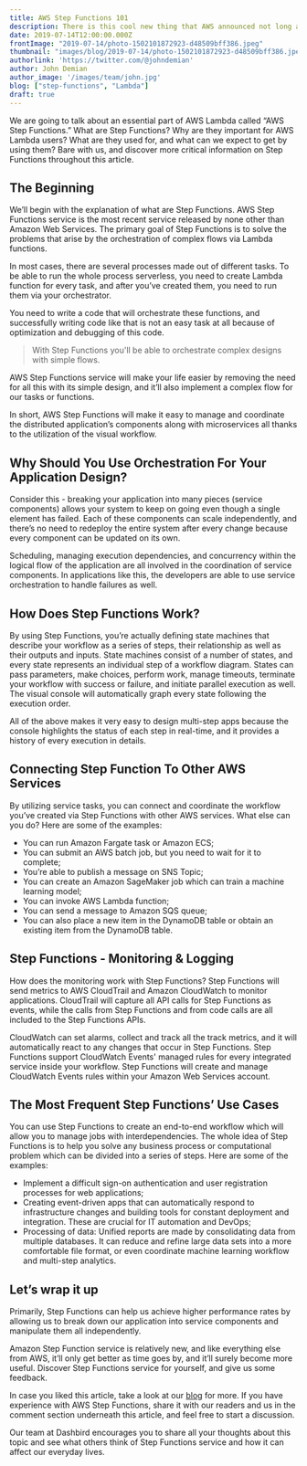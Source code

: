 ```yaml
---
title: AWS Step Functions 101
description: There is this cool new thing that AWS announced not long ago, called Step Functoins, and everyone is talking about it. Here's what you need to know.
date: 2019-07-14T12:00:00.000Z
frontImage: "2019-07-14/photo-1502101872923-d48509bff386.jpeg"
thumbnail: "images/blog/2019-07-14/photo-1502101872923-d48509bff386.jpeg"
authorlink: 'https://twitter.com/@johndemian'
author: John Demian
author_image: '/images/team/john.jpg'
blog: ["step-functions", "Lambda"]
draft: true
---
```


We are going to talk about an essential part of AWS Lambda called “AWS Step Functions.” What are Step Functions? Why are they important for AWS Lambda users? What are they used for, and what can we expect to get by using them? Bare with us, and discover more critical information on Step Functions throughout this article.

## The Beginning

We’ll begin with the explanation of what are Step Functions. AWS Step Functions service is the most recent service released by none other than Amazon Web Services. The primary goal of Step Functions is to solve the problems that arise by the orchestration of complex flows via Lambda functions.

In most cases, there are several processes made out of different tasks. To be able to run the whole process serverless, you need to create Lambda function for every task, and after you’ve created them, you need to run them via your orchestrator.

You need to write a code that will orchestrate these functions, and successfully writing code like that is not an easy task at all because of optimization and debugging of this code.

> With Step Functions you'll be able to orchestrate complex designs with simple flows.

AWS Step Functions service will make your life easier by removing the need for all this with its simple design, and it’ll also implement a complex flow for our tasks or functions.

In short, AWS Step Functions will make it easy to manage and coordinate the distributed application’s components along with microservices all thanks to the utilization of the visual workflow.

## Why Should You Use Orchestration For Your Application Design?

Consider this - breaking your application into many pieces (service components) allows your system to keep on going even though a single element has failed. Each of these components can scale independently, and there’s no need to redeploy the entire system after every change because every component can be updated on its own. 

Scheduling, managing execution dependencies, and concurrency within the logical flow of the application are all involved in the coordination of service components. In applications like this, the developers are able to use service orchestration to handle failures as well.

## How Does Step Functions Work?

By using Step Functions, you’re actually defining state machines that describe your workflow as a series of steps, their relationship as well as their outputs and inputs. State machines consist of a number of states, and every state represents an individual step of a workflow diagram. States can pass parameters, make choices, perform work, manage timeouts, terminate your workflow with success or failure, and initiate parallel execution as well. The visual console will automatically graph every state following the execution order. 

All of the above makes it very easy to design multi-step apps because the console highlights the status of each step in real-time, and it provides a history of every execution in details.

## Connecting Step Function To Other AWS Services

By utilizing service tasks, you can connect and coordinate the workflow you’ve created via Step Functions with other AWS services. What else can you do? Here are some of the examples:

- You can run Amazon Fargate task or Amazon ECS;
- You can submit an AWS batch job, but you need to wait for it to complete;
- You’re able to publish a message on SNS Topic;
- You can create an Amazon SageMaker job which can train a machine learning model;
- You can invoke AWS Lambda function;
- You can send a message to Amazon SQS queue;
- You can also place a new item in the DynamoDB table or obtain an existing item from the DynamoDB table.

## Step Functions - Monitoring & Logging

How does the monitoring work with Step Functions? Step Functions will send metrics to AWS CloudTrail and Amazon CloudWatch to monitor applications. CloudTrail will capture all API calls for Step Functions as events, while the calls from Step Functions and from code calls are all included to the Step Functions APIs.

CloudWatch can set alarms, collect and track all the track metrics, and it will automatically react to any changes that occur in Step Functions. Step Functions support CloudWatch Events' managed rules for every integrated service inside your workflow. Step Functions will create and manage CloudWatch Events rules within your Amazon Web Services account.

## The Most Frequent Step Functions’ Use Cases

You can use Step Functions to create an end-to-end workflow which will allow you to manage jobs with interdependencies. The whole idea of Step Functions is to help you solve any business process or computational problem which can be divided into a series of steps. Here are some of the examples:

- Implement a difficult sign-on authentication and user registration processes for web applications;
- Creating event-driven apps that can automatically respond to infrastructure changes and building tools for constant deployment and integration. These are crucial for IT automation and DevOps;
- Processing of data: Unified reports are made by consolidating data from multiple databases. It can reduce and refine large data sets into a more comfortable file format, or even coordinate machine learning workflow and multi-step analytics.

## Let’s wrap it up

Primarily, Step Functions can help us achieve higher performance rates by allowing us to break down our application into service components and manipulate them all independently.

Amazon Step Function service is relatively new, and like everything else from AWS, it’ll only get better as time goes by, and it’ll surely become more useful. Discover Step Functions service for yourself, and give us some feedback.  

In case you liked this article, take a look at our <a href=”https://dashbird.io/blog/”>blog</a> for more. If you have experience with AWS Step Functions, share it with our readers and us in the comment section underneath this article, and feel free to start a discussion. 

Our team at Dashbird encourages you to share all your thoughts about this topic and see what others think of Step Functions service and how it can affect our everyday lives.
